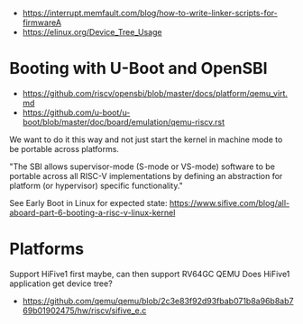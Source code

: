 - https://interrupt.memfault.com/blog/how-to-write-linker-scripts-for-firmwareA
- https://elinux.org/Device_Tree_Usage

# Booting with U-Boot and OpenSBI
- https://github.com/riscv/opensbi/blob/master/docs/platform/qemu_virt.md
- https://github.com/u-boot/u-boot/blob/master/doc/board/emulation/qemu-riscv.rst

We want to do it this way and not just start the kernel in machine mode to be portable across platforms.

"The SBI allows supervisor-mode (S-mode or VS-mode) software to be portable across all RISC-V implementations by defining an abstraction for platform (or hypervisor) specific functionality."

See Early Boot in Linux for expected state: https://www.sifive.com/blog/all-aboard-part-6-booting-a-risc-v-linux-kernel

# Platforms
Support HiFive1 first maybe, can then support RV64GC QEMU
Does HiFive1 application get device tree?

- https://github.com/qemu/qemu/blob/2c3e83f92d93fbab071b8a96b8ab769b01902475/hw/riscv/sifive_e.c
